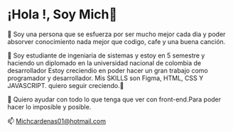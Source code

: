 # ¡Hola !, Soy Mich👋

  
  👀 Soy una persona que se esfuerza por ser mucho mejor cada dia y poder absorver conocimiento nada mejor que codigo, cafe y una buena canción. 
  
  🌱 Soy estudiante de ingeniaria de sistemas y estoy en 5 semestre y haciendo un diplomado en la universidad nacional de colombia de desarrollador Estoy creciendio en poder hacer       un gran trabajo como programador y desarrollador. Mis SKILLS son Figma, HTML, CSS Y JAVASCRIPT. 
      quiero seguir creciendo.🚀
  
  💞️ Quiero ayudar con todo lo que tenga que ver con front-end.Para poder hacer lo imposible y posible.
  
  📫 Michcardenas01@hotmail.com

